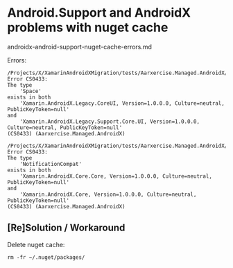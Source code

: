 # Android.Support and AndroidX problems with nuget cache

androidx-android-support-nuget-cache-errors.md

Errors:

```
/Projects/X/XamarinAndroidXMigration/tests/Aarxercise.Managed.AndroidX/MagicType.cs(42,42): 
Error CS0433: 
The type 
    'Space' 
exists in both 
    'Xamarin.AndroidX.Legacy.CoreUI, Version=1.0.0.0, Culture=neutral, PublicKeyToken=null' 
and 
    'Xamarin.AndroidX.Legacy.Support.Core.UI, Version=1.0.0.0, Culture=neutral, PublicKeyToken=null' 
(CS0433) (Aarxercise.Managed.AndroidX)
```

```
/Projects/X/XamarinAndroidXMigration/tests/Aarxercise.Managed.AndroidX/MagicType.cs(10,10): 
Error CS0433: 
The type 
    'NotificationCompat' 
exists in both 
    'Xamarin.AndroidX.Core.Core, Version=1.0.0.0, Culture=neutral, PublicKeyToken=null' 
and 
    'Xamarin.AndroidX.Core, Version=1.0.0.0, Culture=neutral, PublicKeyToken=null' 
(CS0433) (Aarxercise.Managed.AndroidX)
```

## [Re]Solution / Workaround

Delete nuget cache:

```
rm -fr ~/.nuget/packages/ 
```